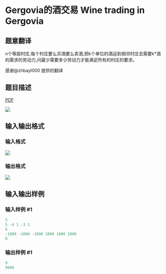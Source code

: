 # Gergovia的酒交易 Wine trading in Gergovia

## 题意翻译

n个等距村庄,每个村庄要么买酒要么卖酒,把k个单位的酒运到相邻村庄去需要k*酒的需求的劳动力,问最少需要多少劳动力才能满足所有的村庄的要求。

感谢@zhbayl000 提供的翻译

## 题目描述

[problemUrl]: https://uva.onlinejudge.org/index.php?option=com_onlinejudge&Itemid=8&category=22&page=show_problem&problem=1995

[PDF](https://uva.onlinejudge.org/external/110/p11054.pdf)

![](https://cdn.luogu.com.cn/upload/vjudge_pic/UVA11054/ced1606866ddabe301a52d0310f9433bc4587f7e.png)

## 输入输出格式

### 输入格式

![](https://cdn.luogu.com.cn/upload/vjudge_pic/UVA11054/26ec5db5cf20e0de0ecadbcd24f88389305b92a4.png)

### 输出格式

![](https://cdn.luogu.com.cn/upload/vjudge_pic/UVA11054/178f45e194980c55bc177e289c65e48b01d9fea5.png)

## 输入输出样例

### 输入样例 #1

```cpp
5
5 -4 1 -3 1
6
-1000 -1000 -1000 1000 1000 1000
0
```


### 输出样例 #1

```cpp
9
9000
```


